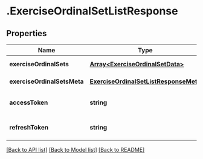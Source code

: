# .ExerciseOrdinalSetListResponse

## Properties

Name | Type | Description | Notes
------------ | ------------- | ------------- | -------------
**exerciseOrdinalSets** | [**Array&lt;ExerciseOrdinalSetData&gt;**](ExerciseOrdinalSetData.md) |  | [default to undefined]
**exerciseOrdinalSetsMeta** | [**ExerciseOrdinalSetListResponseMeta**](ExerciseOrdinalSetListResponseMeta.md) |  | [default to undefined]
**accessToken** | **string** |  | [optional] [default to undefined]
**refreshToken** | **string** |  | [optional] [default to undefined]


[[Back to API list]](../README.md#documentation-for-api-endpoints) [[Back to Model list]](../README.md#documentation-for-models) [[Back to README]](../README.md)
